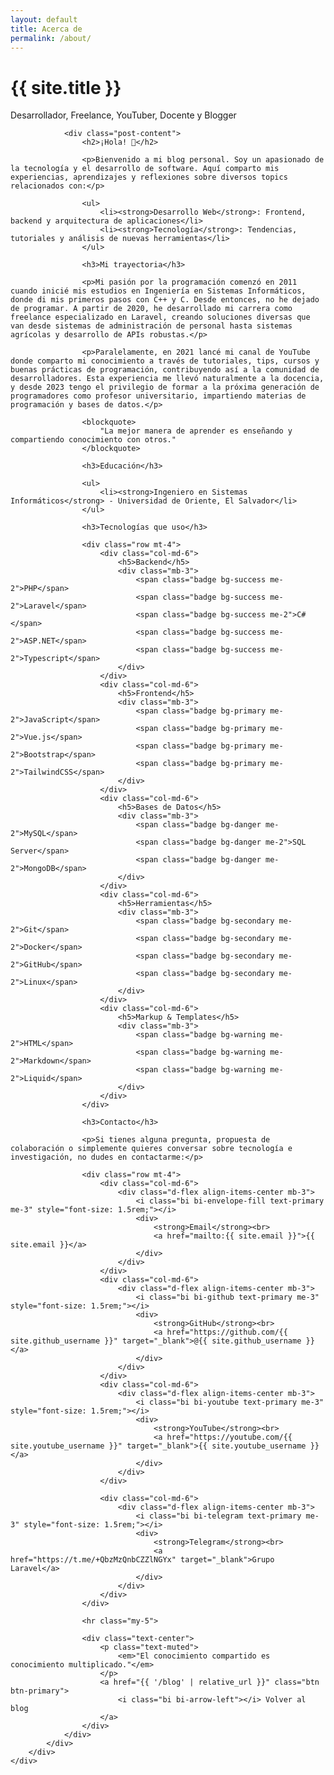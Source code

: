 ```yaml
---
layout: default
title: Acerca de
permalink: /about/
---
```


<div class="py-5">
    <div class="container">
        <div class="row">
            <div class="col-lg-8 mx-auto">
                <div class="text-center mb-5">
                    <!-- <img src="{{ '/assets/img/profile.jpg' | relative_url }}" -->
                         <!-- alt="Foto de perfil" -->
                         <!-- style="max-width: 200px;"> -->
                    <h1 class="display-4 fw-bold">{{ site.title }}</h1>
                    <p class="lead text-muted">Desarrollador, Freelance, YouTuber, Docente y Blogger</p>
                </div>

                <div class="post-content">
                    <h2>¡Hola! 👋</h2>
                    
                    <p>Bienvenido a mi blog personal. Soy un apasionado de la tecnología y el desarrollo de software. Aquí comparto mis experiencias, aprendizajes y reflexiones sobre diversos topics relacionados con:</p>

                    <ul>
                        <li><strong>Desarrollo Web</strong>: Frontend, backend y arquitectura de aplicaciones</li>
                        <li><strong>Tecnología</strong>: Tendencias, tutoriales y análisis de nuevas herramientas</li>
                    </ul>

                    <h3>Mi trayectoria</h3>
                    
                    <p>Mi pasión por la programación comenzó en 2011 cuando inicié mis estudios en Ingeniería en Sistemas Informáticos, donde di mis primeros pasos con C++ y C. Desde entonces, no he dejado de programar. A partir de 2020, he desarrollado mi carrera como freelance especializado en Laravel, creando soluciones diversas que van desde sistemas de administración de personal hasta sistemas agrícolas y desarrollo de APIs robustas.</p>

                    <p>Paralelamente, en 2021 lancé mi canal de YouTube donde comparto mi conocimiento a través de tutoriales, tips, cursos y buenas prácticas de programación, contribuyendo así a la comunidad de desarrolladores. Esta experiencia me llevó naturalmente a la docencia, y desde 2023 tengo el privilegio de formar a la próxima generación de programadores como profesor universitario, impartiendo materias de programación y bases de datos.</p>

                    <blockquote>
                        "La mejor manera de aprender es enseñando y compartiendo conocimiento con otros."
                    </blockquote>

                    <h3>Educación</h3>
                    
                    <ul>
                        <li><strong>Ingeniero en Sistemas Informáticos</strong> - Universidad de Oriente, El Salvador</li>
                    </ul>

                    <h3>Tecnologías que uso</h3>
                    
                    <div class="row mt-4">
                        <div class="col-md-6">
                            <h5>Backend</h5>
                            <div class="mb-3">
                                <span class="badge bg-success me-2">PHP</span>
                                <span class="badge bg-success me-2">Laravel</span>
                                <span class="badge bg-success me-2">C#</span>
                                <span class="badge bg-success me-2">ASP.NET</span>
                                <span class="badge bg-success me-2">Typescript</span>
                            </div>
                        </div>
                        <div class="col-md-6">
                            <h5>Frontend</h5>
                            <div class="mb-3">
                                <span class="badge bg-primary me-2">JavaScript</span>
                                <span class="badge bg-primary me-2">Vue.js</span>
                                <span class="badge bg-primary me-2">Bootstrap</span>
                                <span class="badge bg-primary me-2">TailwindCSS</span>
                            </div>
                        </div>
                        <div class="col-md-6">
                            <h5>Bases de Datos</h5>
                            <div class="mb-3">
                                <span class="badge bg-danger me-2">MySQL</span>
                                <span class="badge bg-danger me-2">SQL Server</span>
                                <span class="badge bg-danger me-2">MongoDB</span>
                            </div>
                        </div>
                        <div class="col-md-6">
                            <h5>Herramientas</h5>
                            <div class="mb-3">
                                <span class="badge bg-secondary me-2">Git</span>
                                <span class="badge bg-secondary me-2">Docker</span>
                                <span class="badge bg-secondary me-2">GitHub</span>
                                <span class="badge bg-secondary me-2">Linux</span>
                            </div>
                        </div>
                        <div class="col-md-6">
                            <h5>Markup & Templates</h5>
                            <div class="mb-3">
                                <span class="badge bg-warning me-2">HTML</span>
                                <span class="badge bg-warning me-2">Markdown</span>
                                <span class="badge bg-warning me-2">Liquid</span>
                            </div>
                        </div>
                    </div>

                    <h3>Contacto</h3>
                    
                    <p>Si tienes alguna pregunta, propuesta de colaboración o simplemente quieres conversar sobre tecnología e investigación, no dudes en contactarme:</p>

                    <div class="row mt-4">
                        <div class="col-md-6">
                            <div class="d-flex align-items-center mb-3">
                                <i class="bi bi-envelope-fill text-primary me-3" style="font-size: 1.5rem;"></i>
                                <div>
                                    <strong>Email</strong><br>
                                    <a href="mailto:{{ site.email }}">{{ site.email }}</a>
                                </div>
                            </div>
                        </div>
                        <div class="col-md-6">
                            <div class="d-flex align-items-center mb-3">
                                <i class="bi bi-github text-primary me-3" style="font-size: 1.5rem;"></i>
                                <div>
                                    <strong>GitHub</strong><br>
                                    <a href="https://github.com/{{ site.github_username }}" target="_blank">@{{ site.github_username }}</a>
                                </div>
                            </div>
                        </div>
                        <div class="col-md-6">
                            <div class="d-flex align-items-center mb-3">
                                <i class="bi bi-youtube text-primary me-3" style="font-size: 1.5rem;"></i>
                                <div>
                                    <strong>YouTube</strong><br>
                                    <a href="https://youtube.com/{{ site.youtube_username }}" target="_blank">{{ site.youtube_username }}</a>
                                </div>
                            </div>
                        </div>

                        <div class="col-md-6">
                            <div class="d-flex align-items-center mb-3">
                                <i class="bi bi-telegram text-primary me-3" style="font-size: 1.5rem;"></i>
                                <div>
                                    <strong>Telegram</strong><br>
                                    <a href="https://t.me/+QbzMzQnbCZZlNGYx" target="_blank">Grupo Laravel</a>
                                </div>
                            </div>
                        </div>
                    </div>

                    <hr class="my-5">

                    <div class="text-center">
                        <p class="text-muted">
                            <em>"El conocimiento compartido es conocimiento multiplicado."</em>
                        </p>
                        <a href="{{ '/blog' | relative_url }}" class="btn btn-primary">
                            <i class="bi bi-arrow-left"></i> Volver al blog
                        </a>
                    </div>
                </div>
            </div>
        </div>
    </div>
</div>
